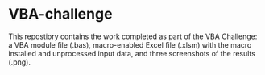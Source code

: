 # VBA-challenge

This repostiory contains the work completed as part of the VBA Challenge: a VBA module file (.bas), macro-enabled Excel file (.xlsm) with the macro installed and unprocessed input data, and three screenshots of the results (.png).
